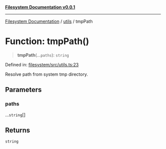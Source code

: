 [**Filesystem Documentation v0.0.1**](../../README.md)

***

[Filesystem Documentation](../../modules.md) / [utils](../README.md) / tmpPath

# Function: tmpPath()

> **tmpPath**(...`paths`): `string`

Defined in: [filesystem/src/utils.ts:23](https://github.com/stonemjs/filesystem/blob/efeed60f59037ce4e839834b4563a29f0eff2a5f/src/utils.ts#L23)

Resolve path from system tmp directory.

## Parameters

### paths

...`string`[]

## Returns

`string`
